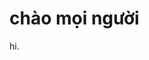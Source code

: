 
<!DOCTYPE html>
<html lang="vi-VN">
</html>
<head>
<title>BestFull</title>
</head>
<body>


<h1>chào mọi người</h1>
<p>hi.</p>
</body>
